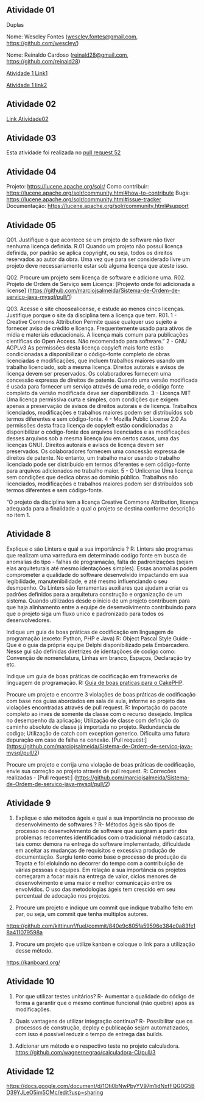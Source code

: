 ## Atividade 01

Duplas

Nome: Wescley Fontes (wescley.fontes@gmail.com, https://github.com/wescley/)

Nome: Reinaldo Cardoso (reinald28@gmail.com, https://github.com/reinald28)

[Atividade 1 Link1](https://docs.google.com/spreadsheets/d/1IHSZ_73ORlVdiPJAsm-0kvWeVpVNmS7PdNqkpye4Wm4/edit#gid=122497701)

[Atividade 1 link2](https://docs.google.com/spreadsheets/d/1rTfyb3oFo9rv6xsZkpuMXONx8kLav95VgTUOHxDQtw8/edit#gid=122497701)
 
## Atividade 02

[Link Atividade02](https://docs.google.com/document/d/17TrTnRt66z3FrQf3wJ8iF1_V42KVthtCXBnxVDJEOSo/edit?usp=sharing)

## Atividade 03

Esta atividade foi realizada no [pull request 52](https://github.com/gustavopinto/tesl/pull/52)

## Atividade 04

Projeto: https://lucene.apache.org/solr/ 
Como contribuir: https://lucene.apache.org/solr/community.html#how-to-contribute
Bugs: https://lucene.apache.org/solr/community.html#issue-tracker
Documentação: https://lucene.apache.org/solr/community.html#support

## Atividade 05

Q01. Justifique o que acontece se um projeto de software não tiver nenhuma licença definida.
R.01 Quando um projeto não possui licença definida, por padrão se aplica copyright, ou seja, todos os direitos reservados ao autor da obra. Uma vez que para ser considerado livre um projeto deve necessariamente estar sob alguma licença que ateste isso.

Q02. Procure um projeto sem licença de software e adicione uma.
R02. Projeto de Ordem de Serviço sem Licença: [Projewto onde foi adicionada a license] (https://github.com/marciojsalmeida/Sistema-de-Ordem-de-servico-java-mysql/pull/1)

Q03. Acesse o site choosealicense, e estude ao menos cinco licenças. Justifique porque o site da disciplina tem a licença que tem.
R01.
1 - Creative Commons Attribution 
Permite quase qualquer uso sujeito a fornecer aviso de crédito e licença. Frequentemente usado para ativos de mídia e materiais educacionais. A licença mais comum para publicações científicas do Open Access. Não recomendado para software.” 
2 - GNU AGPLv3
As permissões desta licença copyleft mais forte estão condicionadas a disponibilizar o código-fonte completo de obras licenciadas e modificações, que incluem trabalhos maiores usando um trabalho licenciado, sob a mesma licença. Direitos autorais e avisos de licença devem ser preservados. Os colaboradores fornecem uma concessão expressa de direitos de patente. Quando uma versão modificada é usada para fornecer um serviço através de uma rede, o código fonte completo da versão modificada deve ser disponibilizado.
3 - Licença MIT
Uma licença permissiva curta e simples, com condições que exigem apenas a preservação de avisos de direitos autorais e de licença. Trabalhos licenciados, modificações e trabalhos maiores podem ser distribuídos sob termos diferentes e sem código-fonte.
4 - Mozilla Public License 2.0
As permissões desta fraca licença de copyleft estão condicionadas a disponibilizar o código-fonte dos arquivos licenciados e as modificações desses arquivos sob a mesma licença (ou em certos casos, uma das licenças GNU). Direitos autorais e avisos de licença devem ser preservados. Os colaboradores fornecem uma concessão expressa de direitos de patente. No entanto, um trabalho maior usando o trabalho licenciado pode ser distribuído em termos diferentes e sem código-fonte para arquivos adicionados no trabalho maior.
5 - O Unlicense
Uma licença sem condições que dedica obras ao domínio público. Trabalhos não licenciados, modificações e trabalhos maiores podem ser distribuídos sob termos diferentes e sem código-fonte.

“O projeto da disciplina tem a licença Creative Commons Attribution, licença adequada para a finalidade a qual o projeto se destina conforme descrição no item 1.

## Atividade 8
Explique o são Linters e qual a sua importância ?
R: Linters são programas que realizam uma varredura em determinado codigo fonte em busca de anomalias do tipo - falhas de programação, falta de padronizações (sejam elas arquiteturais até mesmo identaçõoes simples). Essas anomalias podem comprometer a qualidade do software desenvolvido impactando em sua legibilidade, manutenibilidade, e até mesmo influenciando o seu desmpenho.
Os Linters são ferramentas auxiliares que ajudam a criar os padrões definidos para a arquitetura construção e organização de um sistema.
Quando utilizados desde o inicio de um projeto contribuem para que haja alinhamento entre a equipe de desenvolvimento contribuindo para que o projeto siga um fluxo unico e padronizado para todos os desenvolvedores.


Indique um guia de boas práticas de codificação em linguagem de programação (exceto: Python, PHP e Java)
R: Object Pascal Style Guide - Que é o guia da própria equipe Delphi disponibilizado pela Embarcadero.
Nesse gui são definidas diretrizes de identaçõoes de codigo como: Convenção de nomenclatura, Linhas em branco, Espaços, Declaração try etc.


Indique um guia de boas práticas de codificação em frameworks de linguagem de programação.
R: [Guia de boas praticas para o CakePHP](https://book.cakephp.org/3.0/_downloads/pt/CakePHPCookbook.pdf). 


Procure um projeto e encontre 3 violações de boas práticas de codificação com base nos guias abordados em sala de aula, informe ao projeto das violações encontradas através de pull request.
R:
Importação do pacote completo ao inves de somente da classe com o recurso desejado. Implica no desempenho da aplicação;
Utilização de classe com definição do caminho absoluto de classe já importada no projeto. Redundancia de codigo;
Utilização de catch com exception generico. Dificulta uma futura depuração em caso de falha na conexão.
[Pull request:] (https://github.com/marciojsalmeida/Sistema-de-Ordem-de-servico-java-mysql/pull/2)


Procure um projeto e corrija uma violação de boas práticas de codificação, envie sua correção ao projeto através de pull request.
R: Correcões realizadas - [Pull request:] (https://github.com/marciojsalmeida/Sistema-de-Ordem-de-servico-java-mysql/pull/2)

## Atividade 9

1) Explique o são métodos ágeis e qual a sua importância no processo de desenvolvimento de softwares ?
R- Métodos ágeis são tipos de processo no desenvolvimento de software que surgiram a partir dos problemas recorrentes identificados com o tradicional método cascata, tais como: demora na entrega do software implementado, dificuldade em aceitar as mudanças de requisitos e excessiva produção de documentação. Surgiu tento como base o processo de produção da Toyota e foi eloluindo no decorrer do tempo com a contribuição de várias pessoas e equipes. Em relação a sua importância os projetos começaram a focar mais na entrega de valor, ciclos menores de desenvolvimento e uma maior e melhor comunicação entre os envolvidos. O uso das metodologias ágeis tem crescido em seu percentual de adocação nos projetos. 

2) Procure um projeto e indique um commit que indique trabalho feito em par, ou seja, um commit que tenha multiplos autores.

https://github.com/kittinunf/fuel/commit/840e9c805fa59596e384c0a83fe18a411079598a

3) Procure um projeto que utilize kanban e coloque o link para a utilização desse método.

https://kanboard.org/

## Atividade 10

1) Por que utilizar testes unitários?
R- Aumentar a qualidade do código de forma a garantir que o mesmo continue funcional (não quebre) após as modificações.

2) Quais vantagens de utilizar integração contínua?
R- Possibilitar que os processos de construção, deploy e publicação sejam automatizados, com isso é possível reduzir o tempo de entrega das builds.

3) Adicionar um método e o respectivo teste no projeto calculadora.
https://github.com/wagnernegrao/calculadora-CI/pull/3

## Atividade 12

 https://docs.google.com/document/d/1Oti0bNwPbyYV97m1idNxfFQG0G5BD39YJLeO5im5OMc/edit?usp=sharing
 
 
